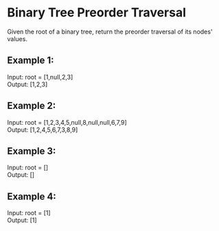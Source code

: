 # Binary Tree Preorder Traversal

Given the root of a binary tree, return the preorder traversal of its nodes' values.

## Example 1:

Input: root = [1,null,2,3]\
Output: [1,2,3]

## Example 2:

Input: root = [1,2,3,4,5,null,8,null,null,6,7,9]\
Output: [1,2,4,5,6,7,3,8,9]

## Example 3:

Input: root = []\
Output: []

## Example 4:

Input: root = [1]\
Output: [1]